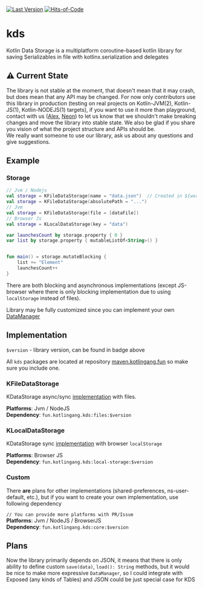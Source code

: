 [![Last Version](https://badge.kotlingang.fun/maven/fun/kotlingang/kds/core/)](https://maven.kotlingang.fun/fun/kotlingang/kds/kds)
[![Hits-of-Code](https://hitsofcode.com/github/y9san9/kds)](https://hitsofcode.com/view/github/y9san9/kds)

# kds

Kotlin Data Storage is a multiplatform coroutine-based kotlin library for saving Serializables in file with kotlinx.serialization and delegates

## ⚠️ Current State
The library is not stable at the moment, that doesn't mean that it may crash, but does mean that any API may be changed. For now only contributors use this library in production (testing on real projects on Kotlin-JVM(2), Kotlin-JS(1), Kotlin-NODEJS(1) targets), if you want to use it more than playground, contact with us ([Alex](https://t.me/y9san9), [Neon](https://t.me/y9neon)) to let us know that we shouldn't make breaking changes and move the library into stable state. We also be glad if you share you vision of what the project structure and APIs should be. <br>
We really want someone to use our library, ask us about any questions and give suggestions.

## Example

### Storage
```kotlin
// Jvm / Nodejs
val storage = KFileDataStorage(name = "data.json")  // Created in ${workingDir}/data/name.json
val storage = KFileDataStorage(absolutePath = "...")
// Jvm
val storage = KFileDataStorage(file = [dataFile])
// Browser Js
val storage = KLocalDataStorage(key = "data")

var launchesCount by storage.property { 0 }
var list by storage.property { mutableListOf<String>() }


fun main() = storage.mutateBlocking { 
    list += "Element"
    launchesCount++
}
```

There are both blocking and asynchronous implementations (except JS-browser where there is only blocking implementation due to using `localStorage` instead of files).

Library may be fully customized since you can implement your own [DataManager](core/src/commonMain/kotlin/fun/kotlingang/kds/manager/DataManager.kt)

## Implementation
`$version` - library version, can be found in badge above

All `kds` packages are located at repository [maven.kotlingang.fun](https://maven.kotlingang.fun) so make sure you include one.

### KFileDataStorage
KDataStorage async/sync [implementation](files) with files.

**Platforms**: Jvm / NodeJS <br>
**Dependency**: `fun.kotlingang.kds:files:$version`

### KLocalDataStorage
KDataStorage sync [implementation](local-storage) with browser `localStorage`

**Platforms**: Browser JS <br>
**Dependency**: `fun.kotlingang.kds:local-storage:$version`

### Custom
There **are** plans for other implementations (shared-preferences, ns-user-default, etc.), but if you want to create your own implementation, use following dependency

`// You can provide more platforms with PR/Issue` <br>
**Platforms**: Jvm / NodeJS / BrowserJS <br>
**Dependency**: `fun.kotlingang.kds:core:$version`

## Plans
Now the library primarily depends on JSON, it means that there is only ability to define custom `save(data)`, `load(): String` methods, but it would be nice to make more expressive `DataManager`, so I could integrate with Exposed (any kinds of Tables) and JSON could be just special case for KDS
